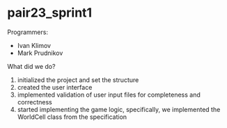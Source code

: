 # pair23_sprint1

Programmers:
- Ivan Klimov
- Mark Prudnikov

What did we do?

1. initialized the project and set the structure
2. created the user interface
3. implemented validation of user input files for completeness and correctness
4. started implementing the game logic, specifically, we implemented the WorldCell class from the specification
